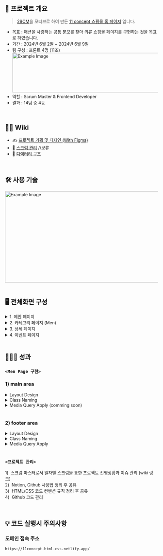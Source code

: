
## 📝 프로젝트 개요
> [29CM](https://29cm.co.kr/)을 모티브로 하여 만든 [11 concept 쇼핑몰 홈 페이지](https://11concept-html-css.netlify.app/) 입니다.
- 목표 : 패션을 사랑하는 공통 분모를 찾아 의류 쇼핑몰 페이지를 구현하는 것을 목표로 하였습니다.
- 기간 : 2024년 6월 2일 ~ 2024년 6월 9일 
- 팀 구성 : 프론트 4명 (11조)  
  <img src="https://github.com/user-attachments/assets/418f850f-d3f1-4783-af09-d3c16329f6a8" style="width:500px; height:130px;" alt="Example Image">
- 역할 : Scrum Master & Frontend Developer
- 결과 : 14팀 중 4등


</br>

## 💁‍♂️ Wiki 
- ✍ [프로젝트 기획 및 디자인 (With Figma)](https://www.figma.com/design/vkQ65Zy0SDUXjhptJiP9Wf/11%ED%8C%80-%ED%94%84%EB%A1%9C%EC%A0%9D%ED%8A%B8-%EA%B8%B0%ED%9A%8D%EC%95%88_%EC%B5%9C%EC%A2%85?node-id=0-1&t=kS0xn1nsdMuhJwLK-1)
- 📰 [스크럼 관리](링크추가예정)   //보류
- 📂 [디렉터리 구조](https://github.com/gusdn7142/HTML_CSS_Team_Project_By_Coalnu/wiki/%F0%9F%93%81-Directory-Structure)

</br>


## 🛠 사용 기술
  <img src="https://github.com/user-attachments/assets/f0636177-61a9-470d-81b9-886a1676e182" style="width:550px; height:300px;" alt="Example Image">



<br>
<br>


## 🖥️ 전체화면 구성
<details>
  <summary> 1. 메인 페이지 </summary>
  <div markdown="1">
    <img src="https://github.com/user-attachments/assets/bec9d60f-ee7d-4ba2-a3e1-30951a449ea9" style="width:800px; height:1300px;" alt="Example Image">
  </div>
</details>


<details>
  <summary> 2. 카테고리 페이지 (Men) </summary>
  <div markdown="1">
    <img src="https://github.com/user-attachments/assets/eabd9a2c-6dc8-4c1f-bfcd-6fb054b80eb4" style="width:1200px; height:600px;" alt="Example Image">
  </div>
</details>


<details>
  <summary> 3. 상세 페이지 </summary>
  <div markdown="1">
    <img src="https://github.com/user-attachments/assets/201c9fb0-90fe-459d-bbe4-1f8ed5d39395" style="width:1200px; height:600px;" alt="Example Image">
  </div>
</details>



<details>
  <summary> 4. 이벤트 페이지 </summary>
  <div markdown="1">
    <img src="https://github.com/user-attachments/assets/7f3801e3-cd53-449a-af48-c9546e11cda7" style="width:800; height:600px;" alt="Example Image">
  </div>
</details>





  


</br>

## 👨🏻‍🏫 성과
### `<Men Page 구현>`   
<h3> 1) main area </h3>      

<details>
  <summary> Layout Design </summary>
  <div markdown="1">
    <img src="https://github.com/user-attachments/assets/482db718-dcbd-4b4e-bebf-64657f183d3a" style="width:948; height:430px;" alt="Example Image">        
  </div>
</details>  

    
<details>
  <summary> Class Naming </summary>
  <div markdown="1">

  ```html  
      <div class="nav-detail">
          <div class="nav-detail-rightBox">
              <div class="nav-detail-rightBox-leftLine
              <div class="nav-detail-rightBox-rightLine">
      <main>
          <aside>
              <div class="main-aside-firstCategory">
              <div class="main-aside-secondCategory"> 
              <div class="main-aside-thirdCategory">
          <section>
              <div class="main-section-firstBox">
              <div class="main-section-secondBox">
                  <div class="main-section-secondBox-imageAndTextBox">
              <div class="main-section-thirdBox">
   ```
  </div>
</details>  


<!--  - Class Naming
    - `<div class="nav-detail">`
      - `<div class="nav-detail-rightBox">`
      - `<div class="nav-detail-rightBox-leftLine">`
      - `<div class="nav-detail-rightBox-rightLine">`
    - `<main>`
      - `<aside>`
        - `<div class="main-aside-firstCategory">`
        - `<div class="main-aside-secondCategory">`
        - `<div class="main-aside-thirdCategory">`
      - `<section>`
        - `<div class="main-section-firstBox">`
        - `<div class="main-section-secondBox">`
          - `<div class="main-section-secondBox-imageAndTextBox">`
        - `<div class="main-section-thirdBox">`  -->


<details>
  <summary> Media Query Apply (comming soon) </summary>
  <div markdown="1">

  ```  
      
   ```
  </div>
</details>  

<br>


<h3> 2) footer area </h3>      

<details>
  <summary> Layout Design </summary>
  <div markdown="1">
    <img src="https://github.com/user-attachments/assets/c6b198fa-4793-45fd-8e91-722e21617c68" style="width:1012; height:148px;" alt="Example Image">
  </div>
</details>  



<details>
  <summary> Class Naming </summary>
  <div markdown="1">

  ```html  
      <footer>
          <div class="footer-top">
              <div class="footer-top-leftBox">
                  <div class="footer-top-leftBox-aText">
              <div class="footer-top-rightBox">
                  <div class="footer-top-rightBox-aBox">
          <div class="footer-bottom">
              <div class="footer-bottom-leftBox">
                  <div class="footer-bottom-leftBox-firstLine">
                  <div class="footer-bottom-leftBox-secondLine">
                  <div class="footer-bottom-leftBox-thirdLine">
              <div class="footer-bottom-rightBox">
                  <div class="footer-bottom-rightBox-firstLine">
                  <div class="footer-bottom-rightBox-secondLine">
                  <div class="footer-bottom-rightBox-thirdLine">
                  <div class="footer-bottom-rightBox-fourthLine">
   ```
  </div>
</details>  


<details>
  <summary> Media Query Apply </summary>
  <div markdown="1">
    <br>
    <img src="https://github.com/user-attachments/assets/1ad92512-b90b-44ca-9569-28acf041c058" style="width:1012px; height:860px;" alt="Example Image">
  </div>
</details>  




<br>


### `<프로젝트 관리>`   
<span></span>1)&nbsp; 스크럼 마스터로서 일자별 스크럼을 통한 프로젝트 진행상황과 이슈 관리 (wiki 링크) <br>
<span></span>2)&nbsp; Notion, Github 사용법 정리 후 공유  <br>
<span></span>3)&nbsp; HTML/CSS 코드 컨벤션 규칙 정리 후 공유  <br>
<span></span>4)&nbsp; Github 코드 관리  <br>




</br>



## 💡 코드 실행시 주의사항

### 도메인 접속 주소
  ```
  https://11concept-html-css.netlify.app/
  ```
